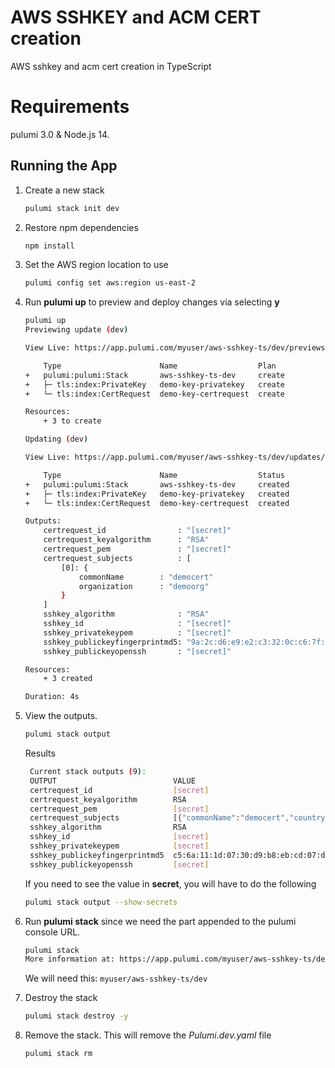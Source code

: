 
# AWS SSHKEY and ACM CERT creation

AWS sshkey and acm cert creation in TypeScript

# Requirements

pulumi 3.0 & Node.js 14.

## Running the App

1. Create a new stack

    ```bash
    pulumi stack init dev
    ```

1. Restore npm dependencies

    ```bash
    npm install
    ```
1. Set the AWS region location to use
    ```bash
    pulumi config set aws:region us-east-2
    ```

1. Run **pulumi up** to preview and deploy changes via selecting **y**
    ```bash
    pulumi up
    Previewing update (dev)

    View Live: https://app.pulumi.com/myuser/aws-sshkey-ts/dev/previews/f244c0b0-2ba0-4b9a-9b25-c6b78f6d8c54

        Type                      Name                  Plan       
    +   pulumi:pulumi:Stack       aws-sshkey-ts-dev     create     
    +   ├─ tls:index:PrivateKey   demo-key-privatekey   create     
    +   └─ tls:index:CertRequest  demo-key-certrequest  create     
    
    Resources:
        + 3 to create

    Updating (dev)

    View Live: https://app.pulumi.com/myuser/aws-sshkey-ts/dev/updates/20

        Type                      Name                  Status      
    +   pulumi:pulumi:Stack       aws-sshkey-ts-dev     created     
    +   ├─ tls:index:PrivateKey   demo-key-privatekey   created     
    +   └─ tls:index:CertRequest  demo-key-certrequest  created     
    
    Outputs:
        certrequest_id                : "[secret]"
        certrequest_keyalgorithm      : "RSA"
        certrequest_pem               : "[secret]"
        certrequest_subjects          : [
            [0]: {
                commonName        : "democert"
                organization      : "demoorg"
            }
        ]
        sshkey_algorithm              : "RSA"
        sshkey_id                     : "[secret]"
        sshkey_privatekeypem          : "[secret]"
        sshkey_publickeyfingerprintmd5: "9a:2c:d6:e9:e2:c3:32:0c:c6:7f:e4:27:43:24:47:cc"
        sshkey_publickeyopenssh       : "[secret]"

    Resources:
        + 3 created

    Duration: 4s
    ```

1. View the outputs.
   ```bash
   pulumi stack output
   ```

   Results
   ```bash
    Current stack outputs (9):
    OUTPUT                          VALUE
    certrequest_id                  [secret]
    certrequest_keyalgorithm        RSA
    certrequest_pem                 [secret]
    certrequest_subjects            [{"commonName":"democert","country":"","locality":"","organization":"pulumi","organizationalUnit":"","postalCode":"","province":"","serialNumber":"","streetAddresses":[]}]
    sshkey_algorithm                RSA
    sshkey_id                       [secret]
    sshkey_privatekeypem            [secret]
    sshkey_publickeyfingerprintmd5  c5:6a:11:1d:07:30:d9:b8:eb:cd:07:d4:18:02:d5:82
    sshkey_publickeyopenssh         [secret]
   ```

   If you need to see the value in **secret**, you will have to do the following
   ```bash
   pulumi stack output --show-secrets
   ```

1. Run **pulumi stack** since we need the part appended to the pulumi console URL.
    ```bash
    pulumi stack
    More information at: https://app.pulumi.com/myuser/aws-sshkey-ts/dev
    ```
    We will need this: `myuser/aws-sshkey-ts/dev`

1. Destroy the stack
    ```bash
    pulumi stack destroy -y
    ```

1. Remove the stack.  This will remove the *Pulumi.dev.yaml* file
   ```bash
   pulumi stack rm
   ```